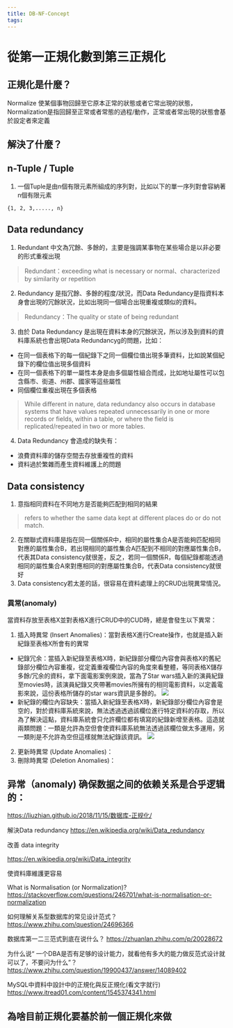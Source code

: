 ```yaml
---
title: DB-NF-Concept
tags:
---
```


# 從第一正規化數到第三正規化

## 正規化是什麼？
Normalize 使某個事物回歸至它原本正常的狀態或者它常出現的狀態，Normalization是指回歸至正常或者常態的過程/動作，正常或者常出現的狀態會基於設定者來定義

## 解決了什麼？

## n-Tuple / Tuple 
1. 一個Tuple是由n個有限元素所組成的序列對，比如以下的單一序列對會容納著n個有限元素
```
{1, 2, 3,....., n}
```


## Data redundancy 
1. Redundant 中文為冗餘、多餘的，主要是強調某事物在某些場合是以非必要的形式重複出現
> Redundant：exceeding what is necessary or normal、characterized by similarity or repetition
2. Redundancy 是指冗餘、多餘的程度/狀況，而Data Redundancy是指資料本身會出現的冗餘狀況，比如出現同一個場合出現重複或類似的資料。
> Redundancy：The quality or state of being redundant
3. 由於 Data Redundancy 是出現在資料本身的冗餘狀況，所以涉及到資料的資料庫系統也會出現Data Redundancyg的問題，比如：
  - 在同一個表格下的每一個紀錄下之同一個欄位值出現多筆資料，比如說某個紀錄下的欄位值出現多個資料
  - 在同一個表格下的單一屬性本身是由多個屬性組合而成，比如地址屬性可以包含縣市、街道、州郡、國家等這些屬性
  - 同個欄位重複出現在多個表格
> While different in nature, data redundancy also occurs in database systems that have values repeated unnecessarily in one or more records or fields, within a table, or where the field is replicated/repeated in two or more tables. 
4. Data Redundancy 會造成的缺失有：
  - 浪費資料庫的儲存空間去存放重複性的資料
  - 資料過於繁雜而產生資料維護上的問題

## Data consistency
1. 意指相同資料在不同地方是否能夠匹配到相同的結果
>  refers to whether the same data kept at different places do or do not match.
2. 在關聯式資料庫是指在同一個關係R中，相同的屬性集合A是否能夠匹配相同對應的屬性集合B，若出現相同的屬性集合A匹配到不相同的對應屬性集合B，代表其Data consistency就很差，反之，若同一個關係R，每個紀錄都能透過相同的屬性集合A來對應相同的對應屬性集合B，代表Data consistency就很好
3. Data consistency若太差的話，很容易在資料處理上的CRUD出現異常情況。

### 異常(anomaly)
當資料存放至表格X並對表格X進行CRUD中的CUD時，總是會發生以下異常：
1. 插入時異常 (Insert Anomalies)：當對表格X進行Create操作，也就是插入新紀錄至表格X所會有的異常
  - 紀錄冗余：當插入新紀錄至表格X時，新紀錄部分欄位內容會與表格X的舊紀錄部分欄位內容重複，從定義重複欄位內容的角度來看整體，等同表格X儲存多餘/冗余的資料，拿下面電影案例來說，當為了Star wars插入新的演員紀錄至movies時，該演員紀錄又夾帶著movies所擁有的相同電影資料，以定義電影來說，這份表格所儲存的star wars資訊是多餘的。
  ![](https://res.cloudinary.com/dqfxgtyoi/image/upload/v1648979225/blog/database/NF/insert-anomaly-example1_odbotx.png)
  - 新紀錄的欄位內容缺失：當插入新紀錄至表格X時，新紀錄部分欄位內容會是空的，對於資料庫系統來說，無法透過透過該欄位進行特定資料的存取，所以為了解決這點，資料庫系統會只允許欄位都有填寫的紀錄新增至表格。這造就兩類問題：一類是允許為空但會使資料庫系統無法透過該欄位做太多運用，另一類則是不允許為空但這樣就無法紀錄該資訊。
  ![](https://res.cloudinary.com/dqfxgtyoi/image/upload/v1648979225/blog/database/NF/insert-anomaly-example2_dti3qp.png)
2. 更新時異常 (Update Anomalies)：
3. 刪除時異常 (Deletion Anomalies)：



异常（anomaly)
确保数据之间的依赖关系是合乎逻辑的：
  - 
https://liuzhian.github.io/2018/11/15/数据库-正规化/


解決Data redundancy
https://en.wikipedia.org/wiki/Data_redundancy
 
改善 data integrity

https://en.wikipedia.org/wiki/Data_integrity

使資料庫維護更容易




What is Normalisation (or Normalization)?
https://stackoverflow.com/questions/246701/what-is-normalisation-or-normalization


如何理解关系型数据库的常见设计范式？
https://www.zhihu.com/question/24696366


数据库第一二三范式到底在说什么？
https://zhuanlan.zhihu.com/p/20028672

为什么说“ 一个DBA是否有足够的设计能力，就看他有多大的能力做反范式设计就可以了，不要问为什么”？
https://www.zhihu.com/question/19900437/answer/14089402

MySQL中資料中設計中的正規化與反正規化(看文字就行)
https://www.itread01.com/content/1545374341.html
## 為啥目前正規化要基於前一個正規化來做